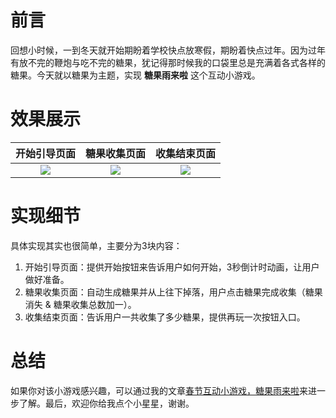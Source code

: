 # 前言
回想小时候，一到冬天就开始期盼着学校快点放寒假，期盼着快点过年。因为过年有放不完的鞭炮与吃不完的糖果，犹记得那时候我的口袋里总是充满着各式各样的糖果。今天就以糖果为主题，实现 **糖果雨来啦** 这个互动小游戏。


# 效果展示

| 开始引导页面 | 糖果收集页面 | 收集结束页面 |
| :---: | :---: | :---: |
| <img src="https://p9-juejin.byteimg.com/tos-cn-i-k3u1fbpfcp/8d81bcc344014fadbe8491724bef5500~tplv-k3u1fbpfcp-watermark.image"> | <img src="https://p3-juejin.byteimg.com/tos-cn-i-k3u1fbpfcp/d59cffee7fe046d7b78ea00c0195bb11~tplv-k3u1fbpfcp-watermark.image"> | <img src="https://p9-juejin.byteimg.com/tos-cn-i-k3u1fbpfcp/508cc9c80392401eb60be7ffe927e53b~tplv-k3u1fbpfcp-watermark.image"> |


# 实现细节
具体实现其实也很简单，主要分为3块内容：
1. 开始引导页面：提供开始按钮来告诉用户如何开始，3秒倒计时动画，让用户做好准备。
2. 糖果收集页面：自动生成糖果并从上往下掉落，用户点击糖果完成收集（糖果消失 & 糖果收集总数加一）。
3. 收集结束页面：告诉用户一共收集了多少糖果，提供再玩一次按钮入口。

# 总结
如果你对该小游戏感兴趣，可以通过我的文章[春节互动小游戏，糖果雨来啦](https://juejin.cn/post/7054194708410531876)来进一步了解。最后，欢迎你给我点个小星星，谢谢。
